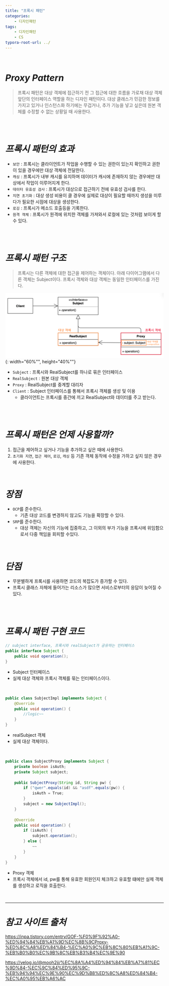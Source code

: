 ```yaml
---
title: "프록시 패턴"
categories: 
    - 디자인패턴
tags:
    - 디자인패턴
    - CS
typora-root-url: ../
---
```


<br>

# *Proxy Pattern*
>   프록시 패턴은 대상 객체에 접근하기 전 그 접근에 대한 흐름을 가로채 대상 객체 앞단의 인터페이스 역할을 하는 디자인 패턴이다.
>   대상 클래스가 민감한 정보를 가지고 있거나 인스턴스화 하기에는 무겁거나, 추가 기능을 넣고 싶은데 원본 객체를 수정할 수 없는 상황일 때 사용한다.

<br>

<br>



# *프록시 패턴의 효과*
* `보안` : 프록시는 클라이언트가 작업을 수행할 수 있는 권한이 있는지 확인하고 권한이 있을 경우에만 대상 객체에 전달한다.
* `캐싱` : 프록시가 내부 캐시를 유지하며 데이터가 캐시에 존재하지 않는 경우에만 대상에서 작업이 이루어지게 한다.
* `데이터 유효성 검사` : 프록시가 대상으로 접근하기 전에 유효성 검사를 한다.
* `지연 초기화` : 대상 생성 비용이 클 경우에 실제로 대상이 필요할 때까지 생성을 미루다가 필요한 시점에 대상을 생성한다.
* `로깅` : 프록시가 메소드 호출등을 기록한다.
* `원격 객체` : 프록시가 원격에 위치한 객체를 가져와서 로컬에 있는 것처럼 보이게 할 수 있다. 

<br>

<br>



# *프록시 패턴 구조* 
> 프록시는 다른 객체에 대한 접근을 제어하는 객체이다. 아래 다이어그램에서 다른 객체는 Subject이다. 프록시 객체와 대상 객체는 동일한 인터페이스를 가진다.

![img1](/assets/images/15_1.png){: width="60%"", height="40%""} <br>

* `Subject` : 프록시와 RealSubject를 하나로 묶은 인터페이스
* `RealSubject` : 원본 대상 객체
* `Proxy` : RealSubject를 중계할 대리자
* `Client` : Subject 인터페이스를 통해서 프록시 객체를 생성 및 이용
    * 클라이언트는 프록시를 중간에 끼고 RealSubject와 데이터를 주고 받는다.

<br>

<br>



# *프록시 패턴은 언제 사용할까?*
1. 접근을 제어하고 싶거나 기능을 추가하고 싶은 때에 사용한다.
2. `초기화 지연`, `접근 제어`, `로깅`, `캐싱` 등 기존 객체 동작에 수정을 가하고 싶지 않은 경우에 사용한다.

<br>

# *장점*
* `OCP`를 준수한다.
    * 기존 대상 코드를 변경하지 않고도 기능을 확장할 수 있다.
* `SRP`를 준수한다.
    * 대상 객체는 자신의 기능에 집중하고, 그 이외의 부가 기능을 프록시에 위임함으로서 다중 책임을 회피할 수있다.

<br>



# *단점*
* 무분별하게 프록시를 사용하면 코드의 복잡도가 증가할 수 있다.
* 프록시 클래스 자체에 들어가는 리소스가 많으면 서비스로부터의 응답이 늦어질 수 있다. 

<br><br>

# *프록시 패턴 구현 코드* 

~~~java
// subject interface, 프록시와 realSubject가 공유하는 인터페이스
public interface Subject {
    public void operation();
}
~~~

* Subject 인터페이스 
* 실제 대상 객체와 프록시 객체를 묶는 인터페이스이다.

<br>



~~~java
public class SubjectImpl implements Subject {
    @Override
    public void operation() {
        //logic~~
    }   
}
~~~

* realSubject 객체
* 실제 대상 객체이다. 

<br>



~~~java
public class SubjectProxy implements Subject {
    private boolean isAuth;
    private Subject subject;

    public SubjectProxy(String id, String pw) {
        if ("qwer".equals(id) && "asdf".equals(pw)) {
            isAuth = True;
        }
        subject = new SubjectImpl();
    }

    @Override
    public void operation() {
        if (isAuth) {
            subject.operation();
        } else {
            ~~
        }
    }
}
~~~

* Proxy 객체 
* 프록시 객체에서 id, pw를 통해 유효한 회원인지 체크하고 유효할 떄에만 실제 객체를 생성하고 로직을 호출한다.

<br>






---

# *참고 사이트 출처*
https://inpa.tistory.com/entry/GOF-%F0%9F%92%A0-%ED%94%84%EB%A1%9D%EC%8B%9CProxy-%ED%8C%A8%ED%84%B4-%EC%A0%9C%EB%8C%80%EB%A1%9C-%EB%B0%B0%EC%9B%8C%EB%B3%B4%EC%9E%90

https://velog.io/@mooh2jj/%EC%8A%A4%ED%94%84%EB%A7%81%EC%9D%84-%EC%9C%84%ED%95%9C-%EB%94%94%EC%9E%90%EC%9D%B8%ED%8C%A8%ED%84%B4-%EC%A0%95%EB%A6%AC



